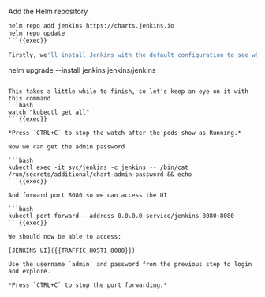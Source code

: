 
Add the Helm repository
```bash
helm repo add jenkins https://charts.jenkins.io
helm repo update
```{{exec}}

Firstly, we'll install Jenkins with the default configuration to see what is there
```
helm upgrade --install jenkins jenkins/jenkins
```{{exec}}

This takes a little while to finish, so let's keep an eye on it with this command
```bash
watch "kubectl get all"
```{{exec}}

*Press `CTRL+C` to stop the watch after the pods show as Running.*

Now we can get the admin password

```bash
kubectl exec -it svc/jenkins -c jenkins -- /bin/cat /run/secrets/additional/chart-admin-password && echo
```{{exec}}

And forward port 8080 so we can access the UI

```bash
kubectl port-forward --address 0.0.0.0 service/jenkins 8080:8080
```{{exec}}

We should now be able to access:

[JENKINS UI]({{TRAFFIC_HOST1_8080}})

Use the username `admin` and password from the previous step to login and explore.

*Press `CTRL+C` to stop the port forwarding.*